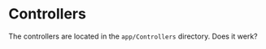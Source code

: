 # Controllers
The controllers are located in the <code class="language-php">app/Controllers</code> directory. Does it werk?
